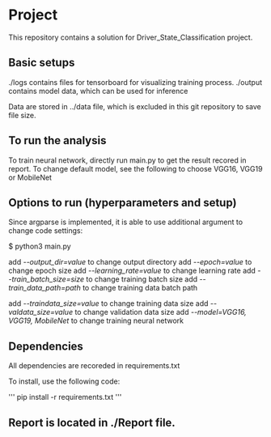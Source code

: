 # Project

This repository contains a solution for Driver_State_Classification project.

## Basic setups
./logs contains files for tensorboard for visualizing training process.
./output contains model data, which can be used for inference

Data are stored in ../data file, which is excluded in this git repository to save file size. 

## To run the analysis
To train neural network, directly run main.py to get the result recored in report.
To change default model, see the following to choose VGG16, VGG19 or MobileNet

## Options to run (hyperparameters and setup)
Since argparse is implemented, it is able to use additional argument to change code settings:

$ python3 main.py 

add *--output_dir=value* to change output directory
add *--epoch=value* to change epoch size
add *--learning_rate=value* to change learning rate
add *--train_batch_size=size* to change training batch size
add *--train_data_path=path* to change training data batch path

add *--traindata_size=value* to change training data size
add *--valdata_size=value* to change validation data size
add *--model=VGG16, VGG19, MobileNet* to change training neural network

## Dependencies

All dependencies are recoreded in requirements.txt

To install, use the following code:

'''
pip install -r requirements.txt 
'''

## Report is located in ./Report file.
